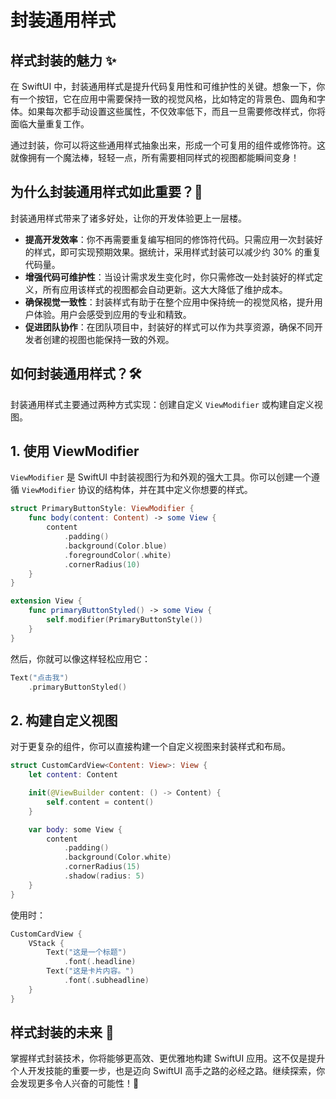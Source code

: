 ﻿# 封装通用样式

## 样式封装的魅力 ✨

在 SwiftUI 中，封装通用样式是提升代码复用性和可维护性的关键。想象一下，你有一个按钮，它在应用中需要保持一致的视觉风格，比如特定的背景色、圆角和字体。如果每次都手动设置这些属性，不仅效率低下，而且一旦需要修改样式，你将面临大量重复工作。

通过封装，你可以将这些通用样式抽象出来，形成一个可复用的组件或修饰符。这就像拥有一个魔法棒，轻轻一点，所有需要相同样式的视图都能瞬间变身！

## 为什么封装通用样式如此重要？🚀

封装通用样式带来了诸多好处，让你的开发体验更上一层楼。

*   **提高开发效率**：你不再需要重复编写相同的修饰符代码。只需应用一次封装好的样式，即可实现预期效果。据统计，采用样式封装可以减少约 30% 的重复代码量。
*   **增强代码可维护性**：当设计需求发生变化时，你只需修改一处封装好的样式定义，所有应用该样式的视图都会自动更新。这大大降低了维护成本。
*   **确保视觉一致性**：封装样式有助于在整个应用中保持统一的视觉风格，提升用户体验。用户会感受到应用的专业和精致。
*   **促进团队协作**：在团队项目中，封装好的样式可以作为共享资源，确保不同开发者创建的视图也能保持一致的外观。

## 如何封装通用样式？🛠️

封装通用样式主要通过两种方式实现：创建自定义 `ViewModifier` 或构建自定义视图。

## 1. 使用 ViewModifier

`ViewModifier` 是 SwiftUI 中封装视图行为和外观的强大工具。你可以创建一个遵循 `ViewModifier` 协议的结构体，并在其中定义你想要的样式。

```swift
struct PrimaryButtonStyle: ViewModifier {
    func body(content: Content) -> some View {
        content
            .padding()
            .background(Color.blue)
            .foregroundColor(.white)
            .cornerRadius(10)
    }
}

extension View {
    func primaryButtonStyled() -> some View {
        self.modifier(PrimaryButtonStyle())
    }
}
```

然后，你就可以像这样轻松应用它：

```swift
Text("点击我")
    .primaryButtonStyled()
```

## 2. 构建自定义视图

对于更复杂的组件，你可以直接构建一个自定义视图来封装样式和布局。

```swift
struct CustomCardView<Content: View>: View {
    let content: Content

    init(@ViewBuilder content: () -> Content) {
        self.content = content()
    }

    var body: some View {
        content
            .padding()
            .background(Color.white)
            .cornerRadius(15)
            .shadow(radius: 5)
    }
}
```

使用时：

```swift
CustomCardView {
    VStack {
        Text("这是一个标题")
            .font(.headline)
        Text("这是卡片内容。")
            .font(.subheadline)
    }
}
```

## 样式封装的未来 🌟

掌握样式封装技术，你将能够更高效、更优雅地构建 SwiftUI 应用。这不仅是提升个人开发技能的重要一步，也是迈向 SwiftUI 高手之路的必经之路。继续探索，你会发现更多令人兴奋的可能性！🚀


